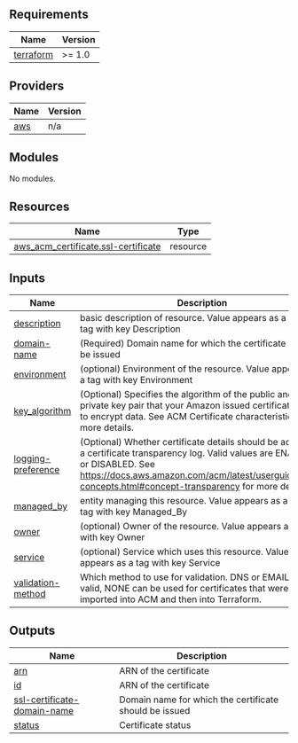 <!-- BEGIN_TF_DOCS -->
## Requirements

| Name | Version |
|------|---------|
| <a name="requirement_terraform"></a> [terraform](#requirement\_terraform) | >= 1.0 |

## Providers

| Name | Version |
|------|---------|
| <a name="provider_aws"></a> [aws](#provider\_aws) | n/a |

## Modules

No modules.

## Resources

| Name | Type |
|------|------|
| [aws_acm_certificate.ssl-certificate](https://registry.terraform.io/providers/hashicorp/aws/latest/docs/resources/acm_certificate) | resource |

## Inputs

| Name | Description | Type | Default | Required |
|------|-------------|------|---------|:--------:|
| <a name="input_description"></a> [description](#input\_description) | basic description of resource. Value appears as a meta tag with key Description | `string` | `"description"` | no |
| <a name="input_domain-name"></a> [domain-name](#input\_domain-name) | (Required) Domain name for which the certificate should be issued | `string` | `"mydomain.name"` | no |
| <a name="input_environment"></a> [environment](#input\_environment) | (optional) Environment of the resource. Value appears as a tag with key Environment | `string` | `"env"` | no |
| <a name="input_key_algorithm"></a> [key\_algorithm](#input\_key\_algorithm) | (Optional) Specifies the algorithm of the public and private key pair that your Amazon issued certificate uses to encrypt data. See ACM Certificate characteristics for more details. | `string` | `"RSA_2048"` | no |
| <a name="input_logging-preference"></a> [logging-preference](#input\_logging-preference) | (Optional) Whether certificate details should be added to a certificate transparency log. Valid values are ENABLED or DISABLED. See https://docs.aws.amazon.com/acm/latest/userguide/acm-concepts.html#concept-transparency for more details | `string` | `"ENABLED"` | no |
| <a name="input_managed_by"></a> [managed\_by](#input\_managed\_by) | entity managing this resource. Value appears as a meta tag with key Managed\_By | `string` | `"Terraform"` | no |
| <a name="input_owner"></a> [owner](#input\_owner) | (optional) Owner of the resource. Value appears as a tag with key Owner | `string` | `"owner"` | no |
| <a name="input_service"></a> [service](#input\_service) | (optional) Service which uses this resource. Value appears as a tag with key Service | `string` | `"service"` | no |
| <a name="input_validation-method"></a> [validation-method](#input\_validation-method) | Which method to use for validation. DNS or EMAIL are valid, NONE can be used for certificates that were imported into ACM and then into Terraform. | `string` | `"DNS"` | no |

## Outputs

| Name | Description |
|------|-------------|
| <a name="output_arn"></a> [arn](#output\_arn) | ARN of the certificate |
| <a name="output_id"></a> [id](#output\_id) | ARN of the certificate |
| <a name="output_ssl-certificate-domain-name"></a> [ssl-certificate-domain-name](#output\_ssl-certificate-domain-name) | Domain name for which the certificate should be issued |
| <a name="output_status"></a> [status](#output\_status) | Certificate status |
<!-- END_TF_DOCS -->
